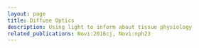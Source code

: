 ```yaml
---
layout: page
title: Diffuse Optics
description: Using light to inform about tissue physiology
related_publications: Novi:2016cj, Novi:nph23
---
```


